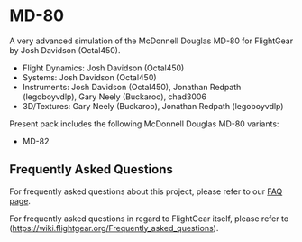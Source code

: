 # MD-80
A very advanced simulation of the McDonnell Douglas MD-80 for FlightGear by Josh Davidson (Octal450).

- Flight Dynamics: Josh Davidson (Octal450)
- Systems: Josh Davidson (Octal450)
- Instruments: Josh Davidson (Octal450), Jonathan Redpath (legoboyvdlp), Gary Neely (Buckaroo), chad3006
- 3D/Textures: Gary Neely (Buckaroo), Jonathan Redpath (legoboyvdlp)

Present pack includes the following McDonnell Douglas MD-80 variants:
- MD-82

## Frequently Asked Questions
For frequently asked questions about this project, please refer to our [FAQ page](https://github.com/Octal450/MD-80/blob/master/FAQ.md).

For frequently asked questions in regard to FlightGear itself, please refer to (https://wiki.flightgear.org/Frequently_asked_questions).  

